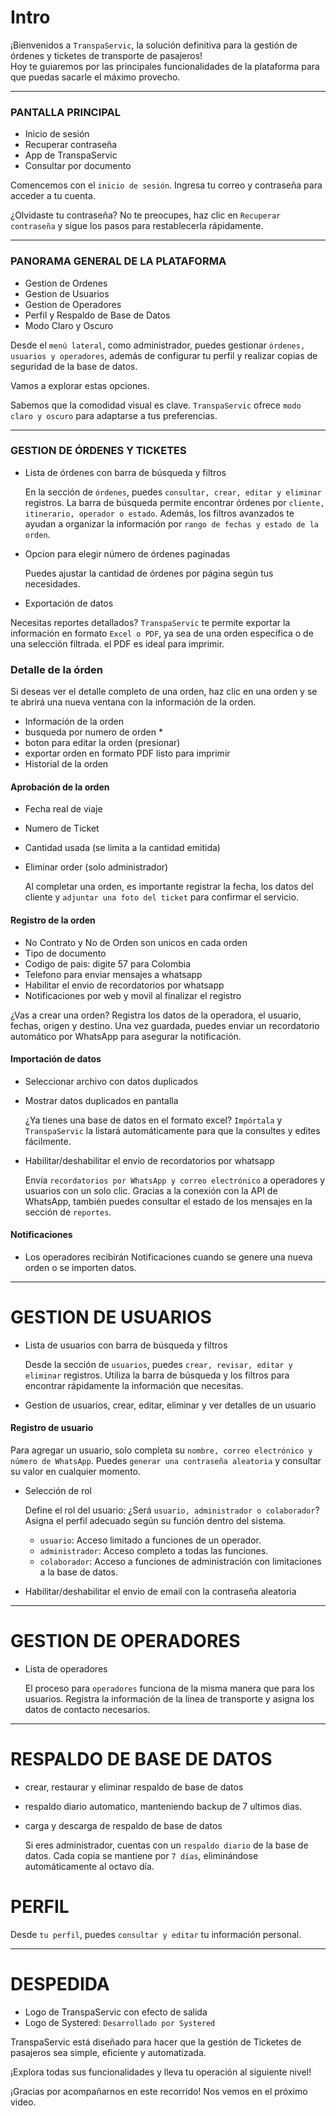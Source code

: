 <!-- guion.md -->
<!-- Escena -->

# Intro

¡Bienvenidos a `TranspaServic`, la solución definitiva para la gestión de órdenes y ticketes de transporte de pasajeros!  
Hoy te guiaremos por las principales funcionalidades de la plataforma para que puedas sacarle el máximo provecho.

---

### PANTALLA PRINCIPAL

- Inicio de sesión
- Recuperar contraseña
- App de TranspaServic
- Consultar por documento

Comencemos con el `inicio de sesión`. Ingresa tu correo y contraseña para acceder a tu cuenta.

¿Olvidaste tu contraseña? No te preocupes, haz clic en `Recuperar contraseña` y sigue los pasos para restablecerla rápidamente.

---

### PANORAMA GENERAL DE LA PLATAFORMA

- Gestion de Ordenes
- Gestion de Usuarios
- Gestion de Operadores
- Perfil y Respaldo de Base de Datos
- Modo Claro y Oscuro

Desde el `menú lateral`, como administrador, puedes gestionar `órdenes, usuarios y operadores`, además de configurar tu perfil y realizar copias de seguridad de la base de datos.

Vamos a explorar estas opciones.

Sabemos que la comodidad visual es clave. `TranspaServic` ofrece `modo claro y oscuro` para adaptarse a tus preferencias.

---

### GESTION DE ÓRDENES Y TICKETES

- Lista de órdenes con barra de búsqueda y filtros

  En la sección de `órdenes`, puedes `consultar, crear, editar y eliminar` registros. La barra de búsqueda permite encontrar órdenes por `cliente, itinerario, operador o estado`. Además, los filtros avanzados te ayudan a organizar la información por `rango de fechas y estado de la orden`.

- Opcion para elegir número de órdenes paginadas

  Puedes ajustar la cantidad de órdenes por página según tus necesidades.

- Exportación de datos

Necesitas reportes detallados? `TranspaServic` te permite exportar la información en formato `Excel o PDF`, ya sea de una orden específica o de una selección filtrada. el PDF es ideal para imprimir.

### Detalle de la órden

Si deseas ver el detalle completo de una orden, haz clic en una orden y se te abrirá una nueva ventana con la información de la orden.

- Información de la orden
- busqueda por numero de orden \*
- boton para editar la orden (presionar)
- exportar orden en formato PDF listo para imprimir
- Historial de la orden

#### Aprobación de la orden

- Fecha real de viaje
- Numero de Ticket
- Cantidad usada (se limita a la cantidad emitida)
- Eliminar order (solo administrador)

  Al completar una orden, es importante registrar la fecha, los datos del cliente y `adjuntar una foto del ticket` para confirmar el servicio.

#### Registro de la orden

- No Contrato y No de Orden son unicos en cada orden
- Tipo de documento
- Codigo de pais: digite 57 para Colombia
- Telefono para enviar mensajes a whatsapp
- Habilitar el envio de recordatorios por whatsapp
- Notificaciones por web y movil al finalizar el registro

¿Vas a crear una orden? Registra los datos de la operadora, el usuario, fechas, origen y destino. Una vez guardada, puedes enviar un recordatorio automático por WhatsApp para asegurar la notificación.

#### Importación de datos

- Seleccionar archivo con datos duplicados
- Mostrar datos duplicados en pantalla

  ¿Ya tienes una base de datos en el formato excel? `Impórtala` y `TranspaServic` la listará automáticamente para que la consultes y edites fácilmente.

- Habilitar/deshabilitar el envio de recordatorios por whatsapp

  Envía `recordatorios por WhatsApp y correo electrónico` a operadores y usuarios con un solo clic. Gracias a la conexión con la API de WhatsApp, también puedes consultar el estado de los mensajes en la sección de `reportes`.

#### Notificaciones

- Los operadores recibirán Notificaciones cuando se genere una nueva orden o se importen datos.

---

# GESTION DE USUARIOS

- Lista de usuarios con barra de búsqueda y filtros

  Desde la sección de `usuarios`, puedes `crear, revisar, editar y eliminar` registros. Utiliza la barra de búsqueda y los filtros para encontrar rápidamente la información que necesitas.

- Gestion de usuarios, crear, editar, eliminar y ver detalles de un usuario

#### Registro de usuario

Para agregar un usuario, solo completa su `nombre, correo electrónico y número de WhatsApp`. Puedes `generar una contraseña aleatoria` y consultar su valor en cualquier momento.

- Selección de rol

  Define el rol del usuario: ¿Será `usuario, administrador o colaborador`? Asigna el perfil adecuado según su función dentro del sistema.

  - `usuario`: Acceso limitado a funciones de un operador.
  - `administrador`: Acceso completo a todas las funciones.
  - `colaborador`: Acceso a funciones de administración con limitaciones a la base de datos.

- Habilitar/deshabilitar el envio de email con la contraseña aleatoria

---

# GESTION DE OPERADORES

- Lista de operadores

  El proceso para `operadores` funciona de la misma manera que para los usuarios. Registra la información de la línea de transporte y asigna los datos de contacto necesarios.

---

# RESPALDO DE BASE DE DATOS

- crear, restaurar y eliminar respaldo de base de datos
- respaldo diario automatico, manteniendo backup de 7 ultimos dias.
- carga y descarga de respaldo de base de datos

  Si eres administrador, cuentas con un `respaldo diario` de la base de datos. Cada copia se mantiene por `7 días`, eliminándose automáticamente al octavo día.

# PERFIL

Desde `tu perfil`, puedes `consultar y editar` tu información personal.

---

# DESPEDIDA

- Logo de TranspaServic con efecto de salida
- Logo de Systered: `Desarrollado por Systered`

TranspaServic está diseñado para hacer que la gestión de Ticketes de pasajeros sea simple, eficiente y automatizada.

¡Explora todas sus funcionalidades y lleva tu operación al siguiente nivel!

¡Gracias por acompañarnos en este recorrido! Nos vemos en el próximo video.
